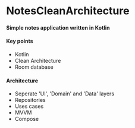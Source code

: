 # NotesCleanArchitecture

#### Simple notes application written in Kotlin

#### Key points
- Kotlin
- Clean Architecture
- Room database


#### Architecture
- Seperate 'UI', 'Domain' and 'Data' layers
- Repositories
- Uses cases
- MVVM
- Compose
